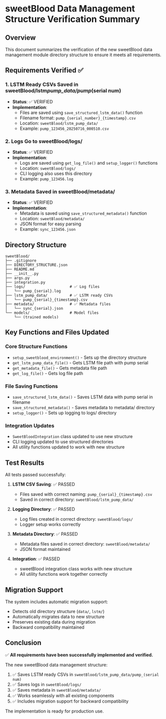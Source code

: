 # sweetBlood Data Management Structure Verification Summary

## Overview

This document summarizes the verification of the new sweetBlood data management module directory structure to ensure it meets all requirements.

## Requirements Verified ✅

### 1. LSTM Ready CSVs Saved in sweetBlood/lstm*pump_data/pump*(serial num)

- **Status**: ✅ VERIFIED
- **Implementation**:
  - Files are saved using `save_structured_lstm_data()` function
  - Filename format: `pump_{serial_number}_{timestamp}.csv`
  - Location: `sweetBlood/lstm_pump_data/`
  - Example: `pump_123456_20250716_000510.csv`

### 2. Logs Go to sweetBlood/logs/

- **Status**: ✅ VERIFIED
- **Implementation**:
  - Logs are saved using `get_log_file()` and `setup_logger()` functions
  - Location: `sweetBlood/logs/`
  - CLI logging also uses this directory
  - Example: `pump_123456.log`

### 3. Metadata Saved in sweetBlood/metadata/

- **Status**: ✅ VERIFIED
- **Implementation**:
  - Metadata is saved using `save_structured_metadata()` function
  - Location: `sweetBlood/metadata/`
  - JSON format for easy parsing
  - Example: `sync_123456.json`

## Directory Structure

```
sweetBlood/
├── .gitignore
├── DIRECTORY_STRUCTURE.json
├── README.md
├── __init__.py
├── args.py
├── integration.py
├── logs/                    # ✅ Log files
│   └── pump_{serial}.log
├── lstm_pump_data/          # ✅ LSTM ready CSVs
│   └── pump_{serial}_{timestamp}.csv
├── metadata/                # ✅ Metadata files
│   └── sync_{serial}.json
└── models/                  # Model files
    └── (trained models)
```

## Key Functions and Files Updated

### Core Structure Functions

- `setup_sweetblood_environment()` - Sets up the directory structure
- `get_lstm_pump_data_file()` - Gets LSTM file path with pump serial
- `get_metadata_file()` - Gets metadata file path
- `get_log_file()` - Gets log file path

### File Saving Functions

- `save_structured_lstm_data()` - Saves LSTM data with pump serial in filename
- `save_structured_metadata()` - Saves metadata to metadata/ directory
- `setup_logger()` - Sets up logging to logs/ directory

### Integration Updates

- `SweetBloodIntegration` class updated to use new structure
- CLI logging updated to use structured directories
- All utility functions updated to work with new structure

## Test Results

All tests passed successfully:

1. **LSTM CSV Saving**: ✅ PASSED

   - Files saved with correct naming: `pump_{serial}_{timestamp}.csv`
   - Saved in correct directory: `sweetBlood/lstm_pump_data/`

2. **Logging Directory**: ✅ PASSED

   - Log files created in correct directory: `sweetBlood/logs/`
   - Logger setup works correctly

3. **Metadata Directory**: ✅ PASSED

   - Metadata files saved in correct directory: `sweetBlood/metadata/`
   - JSON format maintained

4. **Integration**: ✅ PASSED
   - sweetBlood integration class works with new structure
   - All utility functions work together correctly

## Migration Support

The system includes automatic migration support:

- Detects old directory structure (`data/`, `lstm/`)
- Automatically migrates data to new structure
- Preserves existing data during migration
- Backward compatibility maintained

## Conclusion

✅ **All requirements have been successfully implemented and verified.**

The new sweetBlood data management structure:

1. ✅ Saves LSTM ready CSVs in `sweetBlood/lstm_pump_data/pump_(serial num)`
2. ✅ Saves logs in `sweetBlood/logs/`
3. ✅ Saves metadata in `sweetBlood/metadata/`
4. ✅ Works seamlessly with all existing components
5. ✅ Includes migration support for backward compatibility

The implementation is ready for production use.
